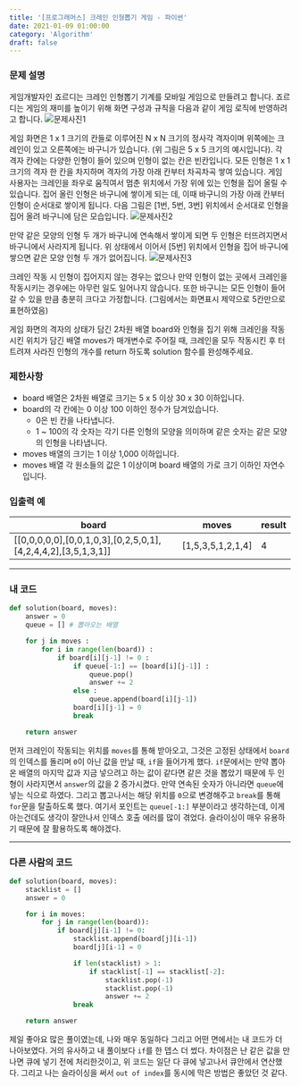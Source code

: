 ```yaml
---
title: '[프로그래머스] 크레인 인형뽑기 게임 - 파이썬'
date: 2021-01-09 01:00:00
category: 'Algorithm'
draft: false
---
```


### 문제 설명

게임개발자인 죠르디는 크레인 인형뽑기 기계를 모바일 게임으로 만들려고 합니다.
죠르디는 게임의 재미를 높이기 위해 화면 구성과 규칙을 다음과 같이 게임 로직에 반영하려고 합니다.
![문제사진1](https://grepp-programmers.s3.ap-northeast-2.amazonaws.com/files/production/69f1cd36-09f4-4435-8363-b71a650f7448/crane_game_101.png)

게임 화면은 1 x 1 크기의 칸들로 이루어진 N x N 크기의 정사각 격자이며 위쪽에는 크레인이 있고 오른쪽에는 바구니가 있습니다. (위 그림은 5 x 5 크기의 예시입니다). 각 격자 칸에는 다양한 인형이 들어 있으며 인형이 없는 칸은 빈칸입니다. 모든 인형은 1 x 1 크기의 격자 한 칸을 차지하며 격자의 가장 아래 칸부터 차곡차곡 쌓여 있습니다. 게임 사용자는 크레인을 좌우로 움직여서 멈춘 위치에서 가장 위에 있는 인형을 집어 올릴 수 있습니다. 집어 올린 인형은 바구니에 쌓이게 되는 데, 이때 바구니의 가장 아래 칸부터 인형이 순서대로 쌓이게 됩니다. 다음 그림은 [1번, 5번, 3번] 위치에서 순서대로 인형을 집어 올려 바구니에 담은 모습입니다.
![문제사진2](https://grepp-programmers.s3.ap-northeast-2.amazonaws.com/files/production/638e2162-b1e4-4bbb-b0d7-62d31e97d75c/crane_game_102.png)

만약 같은 모양의 인형 두 개가 바구니에 연속해서 쌓이게 되면 두 인형은 터뜨려지면서 바구니에서 사라지게 됩니다. 위 상태에서 이어서 [5번] 위치에서 인형을 집어 바구니에 쌓으면 같은 모양 인형 두 개가 없어집니다.
![문제사진3](https://grepp-programmers.s3.ap-northeast-2.amazonaws.com/files/production/8569d736-091e-4771-b2d3-7a6e95a20c22/crane_game_103.gif)

크레인 작동 시 인형이 집어지지 않는 경우는 없으나 만약 인형이 없는 곳에서 크레인을 작동시키는 경우에는 아무런 일도 일어나지 않습니다. 또한 바구니는 모든 인형이 들어갈 수 있을 만큼 충분히 크다고 가정합니다. (그림에서는 화면표시 제약으로 5칸만으로 표현하였음)

게임 화면의 격자의 상태가 담긴 2차원 배열 board와 인형을 집기 위해 크레인을 작동시킨 위치가 담긴 배열 moves가 매개변수로 주어질 때, 크레인을 모두 작동시킨 후 터트려져 사라진 인형의 개수를 return 하도록 solution 함수를 완성해주세요.

### 제한사항

- board 배열은 2차원 배열로 크기는 5 x 5 이상 30 x 30 이하입니다.
- board의 각 칸에는 0 이상 100 이하인 정수가 담겨있습니다.
  - 0은 빈 칸을 나타냅니다.
  - 1 ~ 100의 각 숫자는 각기 다른 인형의 모양을 의미하며 같은 숫자는 같은 모양의 인형을 나타냅니다.
- moves 배열의 크기는 1 이상 1,000 이하입니다.
- moves 배열 각 원소들의 값은 1 이상이며 board 배열의 가로 크기 이하인 자연수입니다.

### 입출력 예

| board                                                         | moves             | result |
| ------------------------------------------------------------- | ----------------- | ------ |
| [[0,0,0,0,0],[0,0,1,0,3],[0,2,5,0,1],[4,2,4,4,2],[3,5,1,3,1]] | [1,5,3,5,1,2,1,4] | 4      |

---

### 내 코드

```python
def solution(board, moves):
    answer = 0
    queue = [] # 뽑아오는 배열

    for j in moves :
        for i in range(len(board)) :
            if board[i][j-1] != 0 :
                if queue[-1:] == [board[i][j-1]] :
                    queue.pop()
                    answer += 2
                else :
                    queue.append(board[i][j-1])
                board[i][j-1] = 0
                break

    return answer

```

먼저 크레인이 작동되는 위치를 `moves`를 통해 받아오고, 그것은 고정된 상태에서 `board`의 인덱스를 돌리며 `0`이 아닌 값을 만날 때, `if`을 들어가게 했다. `if`문에서는 만약 뽑아온 배열의 마지막 값과 지금 넣으려고 하는 값이 같다면 같은 것을 뽑았기 때문에 두 인형이 사라지면서 `answer`의 값을 2 증가시켰다. 만약 연속된 숫자가 아니라면 `queue`에 넣는 식으로 하였다. 그리고 뽑고나서는 해당 위치를 `0`으로 변경해주고 `break`를 통해 `for`문을 탈출하도록 했다. 여기서 포인트는 `queue[-1:]` 부분이라고 생각하는데, 이게 아는건데도 생각이 잘안나서 인덱스 호출 에러를 많이 겪었다. 슬라이싱이 매우 유용하기 때문에 잘 활용하도록 해야겠다.

---

### 다른 사람의 코드

```python
def solution(board, moves):
    stacklist = []
    answer = 0

    for i in moves:
        for j in range(len(board)):
            if board[j][i-1] != 0:
                stacklist.append(board[j][i-1])
                board[j][i-1] = 0

                if len(stacklist) > 1:
                    if stacklist[-1] == stacklist[-2]:
                        stacklist.pop(-1)
                        stacklist.pop(-1)
                        answer += 2
                break

    return answer
```

제일 좋아요 많은 풀이였는데, 나와 매우 동일하다 그리고 어떤 면에서는 내 코드가 더 나아보였다. 거의 유사하고 내 풀이보다 `if`를 한 뎁스 더 썼다. 차이점은 난 같은 값을 만나면 큐에 넣기 전에 처리한것이고, 위 코드는 일단 다 큐에 넣고나서 큐안에서 연산했다. 그리고 나는 슬라이싱을 써서 `out of index`를 동시에 막은 방법은 좋았던 것 같다.
